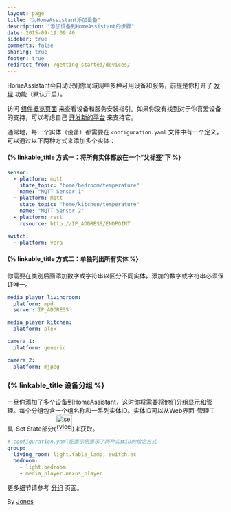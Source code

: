 ```yaml
---
layout: page
title: "为HomeAssistant添加设备"
description: "添加设备到HomeAssistant的步骤"
date: 2015-09-19 09:40
sidebar: true
comments: false
sharing: true
footer: true
redirect_from: /getting-started/devices/
---
```


HomeAssistant会自动识别你局域网中多种可用设备和服务，前提是你打开了 [发现](/components/discovery/) 功能（默认开启）。

访问 [组件概览页面](/components/) 来查看设备和服务安装指引。如果你没有找到对于你喜爱设备的支持，可以考虑自己 [开发新的平台](/developers/add_new_platform/) 来支持它。

通常地，每一个实体（设备）都需要在 `configuration.yaml` 文件中有一个定义，可以通过以下两种方式来添加多个实体：

#### {% linkable_title 方式一：将所有实体都放在一个“父标签”下 %}

```yaml
sensor:
  - platform: mqtt
    state_topic: "home/bedroom/temperature"
    name: "MQTT Sensor 1"
  - platform: mqtt
    state_topic: "home/kitchen/temperature"
    name: "MQTT Sensor 2"
  - platform: rest
    resource: http://IP_ADDRESS/ENDPOINT

switch:
  - platform: vera
```

#### {% linkable_title 方式二：单独列出所有实体 %}

你需要在类别后面添加数字或字符串以区分不同实体，添加的数字或字符串必须保证唯一。

```yaml
media_player livingroom:
  platform: mpd
  server: IP_ADDRESS

media_player kitchen:
  platform: plex

camera 1:
  platform: generic

camera 2:
  platform: mjpeg
```

### {% linkable_title 设备分组 %}

一旦你添加了多个设备到HomeAssistant，这时你将需要将他们分组显示和管理。每个分组包含一个组名称和一系列实体ID。实体ID可以从Web界面-管理工具-Set State部分(<img src='/images/screenshots/developer-tool-states-icon.png' alt='service developer tool icon' class="no-shadow" height="38" />)来获取。

```yaml
# configuration.yaml配置示例展示了两种实体ID的给定方式
group:
  living_room: light.table_lamp, switch.ac
  bedroom:
    - light.bedroom
    - media_player.nexus_player
```

更多细节请参考 [分组](/components/group/) 页面。

By [Jones](https://bbs.hassbian.com/home.php?mod=space&username=Jones)
